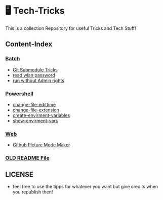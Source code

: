 <!-- Tech Tricks by Shadowdara-->

<!-- Branch Infos

Braches which are for testing and should OF COURSE NOT
DELETED:

- Git-Submodule-Testing

-->

# 🖥️ Tech-Tricks

This is a collection Repository for useful Tricks and Tech Stuff!

## Content-Index

### [Batch]()
- [Git Submodule Tricks](git-submodule-tricks/README.md)
- [read wlan password](read-wlan-password/README.md)
- [run without Admin rights](run-without-admin-rights/README.md)

### [Powershell]()
- [change-file-edittime](change-file-extension/README.md)
- [change-file-extension](change-file-extension/README.md)
- [create-envirment-variables](create-envirment-variables/README.md)
- [show-envirment-vars](show-envirment-vars/README.md)

### [Web]()
- [Github Picture Mode Maker](__OTHER__/web/gh-picture-mode-maker/README.md)

### [OLD README File](__OTHER__/OLD_README.md)

## LICENSE

- feel free to use the tipps for whatever you want but give credits
when you republish then!
